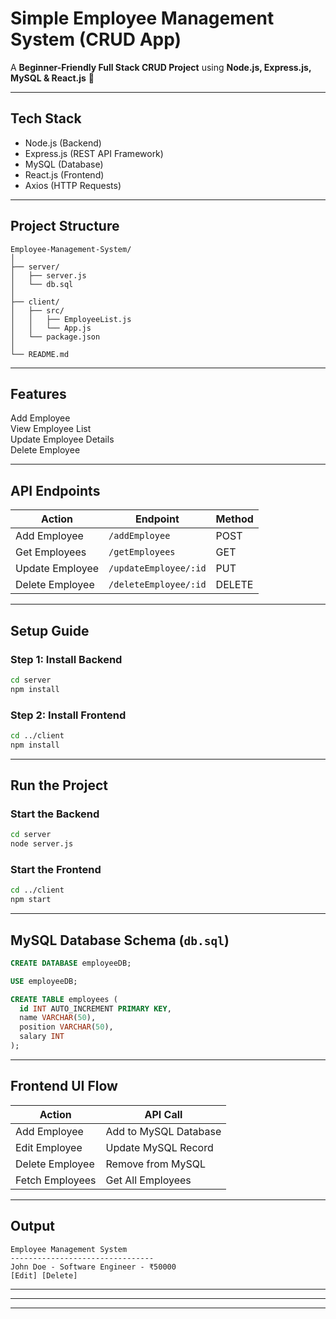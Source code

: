 
# Simple Employee Management System (CRUD App)

A **Beginner-Friendly Full Stack CRUD Project** using **Node.js, Express.js, MySQL & React.js** 🚀  

---

## Tech Stack
- Node.js (Backend)
- Express.js (REST API Framework)
- MySQL (Database)
- React.js (Frontend)
- Axios (HTTP Requests)

---

## Project Structure

```
Employee-Management-System/
│
├── server/
│   ├── server.js
│   └── db.sql
│
├── client/
│   ├── src/
│   │   ├── EmployeeList.js
│   │   └── App.js
│   └── package.json
│
└── README.md
```

---

## Features
Add Employee  
View Employee List  
Update Employee Details  
Delete Employee  

---

## API Endpoints

| Action              | Endpoint              | Method |
|----------------|-----------------|---------|
| Add Employee     | `/addEmployee` | POST |
| Get Employees   | `/getEmployees` | GET |
| Update Employee | `/updateEmployee/:id` | PUT |
| Delete Employee | `/deleteEmployee/:id` | DELETE |

---

## Setup Guide

### Step 1: Install Backend
```bash
cd server
npm install
```

### Step 2: Install Frontend
```bash
cd ../client
npm install
```

---

## Run the Project

### Start the Backend
```bash
cd server
node server.js
```

### Start the Frontend
```bash
cd ../client
npm start
```

---

## MySQL Database Schema (`db.sql`)

```sql
CREATE DATABASE employeeDB;

USE employeeDB;

CREATE TABLE employees (
  id INT AUTO_INCREMENT PRIMARY KEY,
  name VARCHAR(50),
  position VARCHAR(50),
  salary INT
);
```

---

## Frontend UI Flow

| Action               | API Call            |
|----------------|-------------------|
| Add Employee | Add to MySQL Database |
| Edit Employee | Update MySQL Record |
| Delete Employee | Remove from MySQL |
| Fetch Employees | Get All Employees |

---

##  Output
```
Employee Management System
--------------------------------
John Doe - Software Engineer - ₹50000
[Edit] [Delete]
```

---



---
  

---
